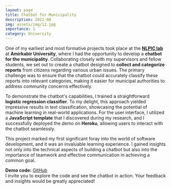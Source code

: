 ```yaml
---
layout: page
title: Chatbot for Municipality
description: 2021-08
img: assets/img/12.jpg
importance: 1
category: University
---
```


One of my earliest and most formative projects took place at the **[NLPIC lab](https://nlpic.aut.ac.ir/)** at **Amirkabir University**, where I had the opportunity to develop a **chatbot for the municipality**. Collaborating closely with my supervisors and fellow students, we set out to create a chatbot designed to **collect and categorize reports** from citizens regarding various urban issues. The primary challenge was to ensure that the chatbot could accurately classify these reports into relevant categories, making it easier for municipal authorities to address community concerns effectively.

To demonstrate the chatbot's capabilities, I trained a straightforward **logistic regression classifier**. To my delight, this approach yielded impressive results in text classification, showcasing the potential of machine learning in real-world applications. For the user interface, I utilized a **JavaScript template** that I discovered during my research, and I successfully deployed the demo on **Heroku**, allowing users to interact with the chatbot seamlessly.

This project marked my first significant foray into the world of software development, and it was an invaluable learning experience. I gained insights not only into the technical aspects of building a chatbot but also into the importance of teamwork and effective communication in achieving a common goal.  

**Demo code:** [GitHub](https://github.com/ahkarimi/bot137)  
I invite you to explore the code and see the chatbot in action. Your feedback and insights would be greatly appreciated!  
